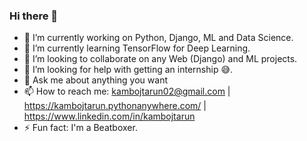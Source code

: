 ### Hi there 👋

<!--
**Tarun-Kamboj/Tarun-Kamboj** is a ✨ _special_ ✨ repository because its `README.md` (this file) appears on your GitHub profile.

Here are some ideas to get you started:
-->

- 🔭 I’m currently working on Python, Django, ML and Data Science.
- 🌱 I’m currently learning TensorFlow for Deep Learning.
- 👯 I’m looking to collaborate on any Web (Django) and ML projects.
- 🤔 I’m looking for help with getting an internship 😅.
- 💬 Ask me about anything you want
- 📫 How to reach me: kambojtarun02@gmail.com | https://kambojtarun.pythonanywhere.com/ | https://www.linkedin.com/in/kambojtarun
- ⚡ Fun fact: I'm a Beatboxer.

